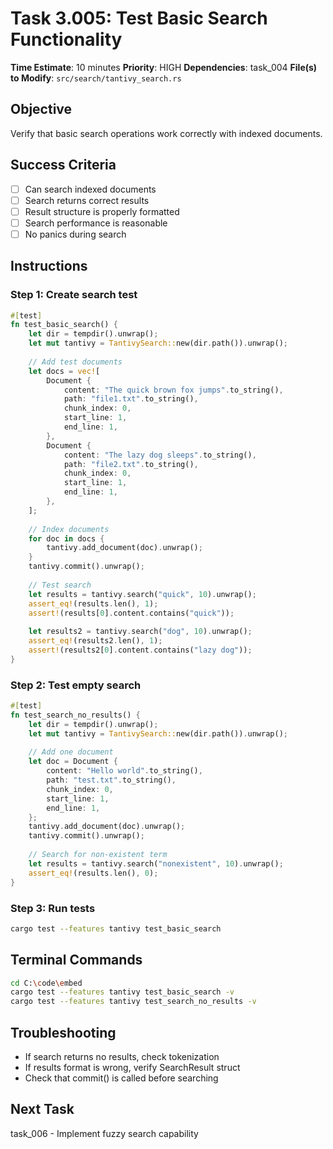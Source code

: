 # Task 3.005: Test Basic Search Functionality

**Time Estimate**: 10 minutes
**Priority**: HIGH
**Dependencies**: task_004
**File(s) to Modify**: `src/search/tantivy_search.rs`

## Objective
Verify that basic search operations work correctly with indexed documents.

## Success Criteria
- [ ] Can search indexed documents
- [ ] Search returns correct results
- [ ] Result structure is properly formatted
- [ ] Search performance is reasonable
- [ ] No panics during search

## Instructions

### Step 1: Create search test
```rust
#[test]
fn test_basic_search() {
    let dir = tempdir().unwrap();
    let mut tantivy = TantivySearch::new(dir.path()).unwrap();
    
    // Add test documents
    let docs = vec![
        Document {
            content: "The quick brown fox jumps".to_string(),
            path: "file1.txt".to_string(),
            chunk_index: 0,
            start_line: 1,
            end_line: 1,
        },
        Document {
            content: "The lazy dog sleeps".to_string(),
            path: "file2.txt".to_string(),
            chunk_index: 0,
            start_line: 1,
            end_line: 1,
        },
    ];
    
    // Index documents
    for doc in docs {
        tantivy.add_document(doc).unwrap();
    }
    tantivy.commit().unwrap();
    
    // Test search
    let results = tantivy.search("quick", 10).unwrap();
    assert_eq!(results.len(), 1);
    assert!(results[0].content.contains("quick"));
    
    let results2 = tantivy.search("dog", 10).unwrap();
    assert_eq!(results2.len(), 1);
    assert!(results2[0].content.contains("lazy dog"));
}
```

### Step 2: Test empty search
```rust
#[test]
fn test_search_no_results() {
    let dir = tempdir().unwrap();
    let mut tantivy = TantivySearch::new(dir.path()).unwrap();
    
    // Add one document
    let doc = Document {
        content: "Hello world".to_string(),
        path: "test.txt".to_string(),
        chunk_index: 0,
        start_line: 1,
        end_line: 1,
    };
    tantivy.add_document(doc).unwrap();
    tantivy.commit().unwrap();
    
    // Search for non-existent term
    let results = tantivy.search("nonexistent", 10).unwrap();
    assert_eq!(results.len(), 0);
}
```

### Step 3: Run tests
```bash
cargo test --features tantivy test_basic_search
```

## Terminal Commands
```bash
cd C:\code\embed
cargo test --features tantivy test_basic_search -v
cargo test --features tantivy test_search_no_results -v
```

## Troubleshooting
- If search returns no results, check tokenization
- If results format is wrong, verify SearchResult struct
- Check that commit() is called before searching

## Next Task
task_006 - Implement fuzzy search capability